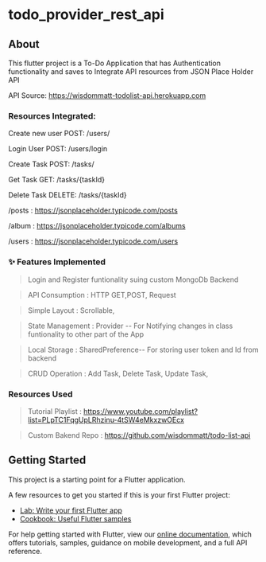 # todo_provider_rest_api

## About
This flutter project is a To-Do Application that has Authentication functionality and saves  to Integrate API resources from JSON Place Holder API

API Source: https://wisdommatt-todolist-api.herokuapp.com

### Resources Integrated:

Create new user
POST: /users/

Login User
POST: /users/login

Create Task
POST: /tasks/

Get Task
GET: /tasks/{taskId}

Delete Task
DELETE: /tasks/{taskId}

/posts  :  https://jsonplaceholder.typicode.com/posts

/album  :  https://jsonplaceholder.typicode.com/albums

/users  : https://jsonplaceholder.typicode.com/users

### ✨ Features Implemented

> Login and Register funtionality suing custom MongoDb Backend

> API Consumption : HTTP GET,POST, Request

> Simple Layout : Scrollable,

> State Management : Provider -- For Notifying changes in class funtionality to other part of the App

> Local Storage : SharedPreference-- For storing user token and Id from backend

> CRUD Operation :  Add Task, Delete Task, Update Task,

### Resources Used

> Tutorial Playlist : https://www.youtube.com/playlist?list=PLpTC1FqgUpLRhzinu-4tSW4eMkxzwOEcx


> Custom Bakend Repo : https://github.com/wisdommatt/todo-list-api


## Getting Started

This project is a starting point for a Flutter application.

A few resources to get you started if this is your first Flutter project:

- [Lab: Write your first Flutter app](https://flutter.dev/docs/get-started/codelab)
- [Cookbook: Useful Flutter samples](https://flutter.dev/docs/cookbook)

For help getting started with Flutter, view our
[online documentation](https://flutter.dev/docs), which offers tutorials,
samples, guidance on mobile development, and a full API reference.

